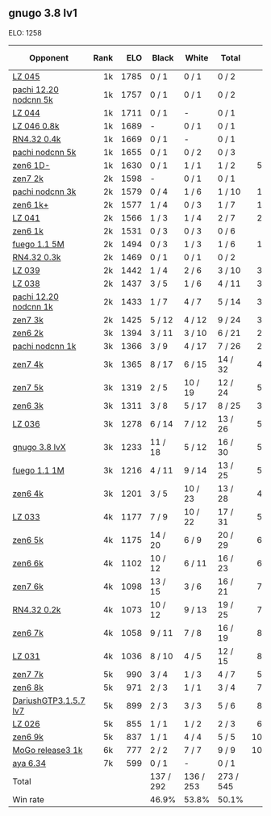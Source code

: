 ## gnugo 3.8 lv1 ##

ELO: 1258

Opponent | Rank | ELO | Black | White | Total | Win rate
---------|-----:|----:|-------|-------|-------|-------:
[LZ 045](LZ%20045.md) | 1k | 1785 | 0 / 1 | 0 / 1 | 0 / 2 | 0.0%
[pachi 12.20 nodcnn 5k](pachi%2012.20%20nodcnn%205k.md) | 1k | 1757 | 0 / 1 | 0 / 1 | 0 / 2 | 0.0%
[LZ 044](LZ%20044.md) | 1k | 1711 | 0 / 1 | - | 0 / 1 | 0.0%
[LZ 046 0.8k](LZ%20046%200.8k.md) | 1k | 1689 | - | 0 / 1 | 0 / 1 | 0.0%
[RN4.32 0.4k](RN4.32%200.4k.md) | 1k | 1669 | 0 / 1 | - | 0 / 1 | 0.0%
[pachi nodcnn 5k](pachi%20nodcnn%205k.md) | 1k | 1655 | 0 / 1 | 0 / 2 | 0 / 3 | 0.0%
[zen6 1D-](zen6%201D-.md) | 1k | 1630 | 0 / 1 | 1 / 1 | 1 / 2 | 50.0%
[zen7 2k](zen7%202k.md) | 2k | 1598 | - | 0 / 1 | 0 / 1 | 0.0%
[pachi nodcnn 3k](pachi%20nodcnn%203k.md) | 2k | 1579 | 0 / 4 | 1 / 6 | 1 / 10 | 10.0%
[zen6 1k+](zen6%201k+.md) | 2k | 1577 | 1 / 4 | 0 / 3 | 1 / 7 | 14.3%
[LZ 041](LZ%20041.md) | 2k | 1566 | 1 / 3 | 1 / 4 | 2 / 7 | 28.6%
[zen6 1k](zen6%201k.md) | 2k | 1531 | 0 / 3 | 0 / 3 | 0 / 6 | 0.0%
[fuego 1.1 5M](fuego%201.1%205M.md) | 2k | 1494 | 0 / 3 | 1 / 3 | 1 / 6 | 16.7%
[RN4.32 0.3k](RN4.32%200.3k.md) | 2k | 1469 | 0 / 1 | 0 / 1 | 0 / 2 | 0.0%
[LZ 039](LZ%20039.md) | 2k | 1442 | 1 / 4 | 2 / 6 | 3 / 10 | 30.0%
[LZ 038](LZ%20038.md) | 2k | 1437 | 3 / 5 | 1 / 6 | 4 / 11 | 36.4%
[pachi 12.20 nodcnn 1k](pachi%2012.20%20nodcnn%201k.md) | 2k | 1433 | 1 / 7 | 4 / 7 | 5 / 14 | 35.7%
[zen7 3k](zen7%203k.md) | 2k | 1425 | 5 / 12 | 4 / 12 | 9 / 24 | 37.5%
[zen6 2k](zen6%202k.md) | 3k | 1394 | 3 / 11 | 3 / 10 | 6 / 21 | 28.6%
[pachi nodcnn 1k](pachi%20nodcnn%201k.md) | 3k | 1366 | 3 / 9 | 4 / 17 | 7 / 26 | 26.9%
[zen7 4k](zen7%204k.md) | 3k | 1365 | 8 / 17 | 6 / 15 | 14 / 32 | 43.8%
[zen7 5k](zen7%205k.md) | 3k | 1319 | 2 / 5 | 10 / 19 | 12 / 24 | 50.0%
[zen6 3k](zen6%203k.md) | 3k | 1311 | 3 / 8 | 5 / 17 | 8 / 25 | 32.0%
[LZ 036](LZ%20036.md) | 3k | 1278 | 6 / 14 | 7 / 12 | 13 / 26 | 50.0%
[gnugo 3.8 lvX](gnugo%203.8%20lvX.md) | 3k | 1233 | 11 / 18 | 5 / 12 | 16 / 30 | 53.3%
[fuego 1.1 1M](fuego%201.1%201M.md) | 3k | 1216 | 4 / 11 | 9 / 14 | 13 / 25 | 52.0%
[zen6 4k](zen6%204k.md) | 3k | 1201 | 3 / 5 | 10 / 23 | 13 / 28 | 46.4%
[LZ 033](LZ%20033.md) | 4k | 1177 | 7 / 9 | 10 / 22 | 17 / 31 | 54.8%
[zen6 5k](zen6%205k.md) | 4k | 1175 | 14 / 20 | 6 / 9 | 20 / 29 | 69.0%
[zen6 6k](zen6%206k.md) | 4k | 1102 | 10 / 12 | 6 / 11 | 16 / 23 | 69.6%
[zen7 6k](zen7%206k.md) | 4k | 1098 | 13 / 15 | 3 / 6 | 16 / 21 | 76.2%
[RN4.32 0.2k](RN4.32%200.2k.md) | 4k | 1073 | 10 / 12 | 9 / 13 | 19 / 25 | 76.0%
[zen6 7k](zen6%207k.md) | 4k | 1058 | 9 / 11 | 7 / 8 | 16 / 19 | 84.2%
[LZ 031](LZ%20031.md) | 4k | 1036 | 8 / 10 | 4 / 5 | 12 / 15 | 80.0%
[zen7 7k](zen7%207k.md) | 5k | 990 | 3 / 4 | 1 / 3 | 4 / 7 | 57.1%
[zen6 8k](zen6%208k.md) | 5k | 971 | 2 / 3 | 1 / 1 | 3 / 4 | 75.0%
[DariushGTP3.1.5.7 lv7](DariushGTP3.1.5.7%20lv7.md) | 5k | 899 | 2 / 3 | 3 / 3 | 5 / 6 | 83.3%
[LZ 026](LZ%20026.md) | 5k | 855 | 1 / 1 | 1 / 2 | 2 / 3 | 66.7%
[zen6 9k](zen6%209k.md) | 5k | 837 | 1 / 1 | 4 / 4 | 5 / 5 | 100.0%
[MoGo release3 1k](MoGo%20release3%201k.md) | 6k | 777 | 2 / 2 | 7 / 7 | 9 / 9 | 100.0%
[aya 6.34](aya%206.34.md) | 7k | 599 | 0 / 1 | - | 0 / 1 | 0.0%
Total | | | 137 / 292 | 136 / 253 | 273 / 545 | 
Win rate| | | 46.9% | 53.8% | 50.1% | 
